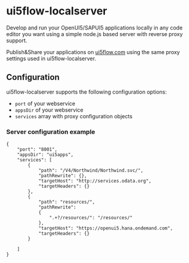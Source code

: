 # ui5flow-localserver

Develop and run your OpenUI5/SAPUI5 applications locally in any code editor you want using a simple node.js based server with reverse proxy support.
 
Publish&Share your applications on [ui5flow.com](https://www.ui5flow.com) using the same proxy settings used in ui5flow-localserver.

## Configuration

ui5flow-localserver supports the following configuration options:

* `port` of your webservice
* `appsDir` of your webservice
* `services` array with proxy configuration objects


### Server configuration example

```
{
    "port": "8001",
    "appsDir": "ui5apps",
    "services": [
        {
            "path": "/V4/Northwind/Northwind.svc/",
            "pathRewrite": {},
            "targetHost": "http://services.odata.org",
            "targetHeaders": {}
        },
        {
            "path": "resources/",
            "pathRewrite":
            {
                ".+?/resources/": "/resources/"
            },
            "targetHost": "https://openui5.hana.ondemand.com",
            "targetHeaders": {}
        }

    ]
}
```
